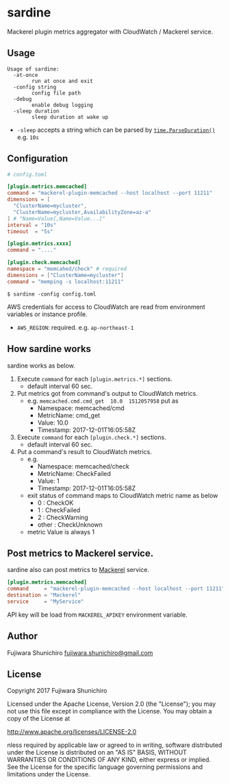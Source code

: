 # sardine

Mackerel plugin metrics aggregator with CloudWatch / Mackerel service.

## Usage

```
Usage of sardine:
  -at-once
        run at once and exit
  -config string
        config file path
  -debug
        enable debug logging
  -sleep duration
        sleep duration at wake up
```

- `-sleep` accepts a string which can be parsed by [`time.ParseDuration()`](https://golang.org/pkg/time/#ParseDuration) e.g. `10s`

## Configuration


```toml
# config.toml

[plugin.metrics.memcached]
command = "mackerel-plugin-memcached --host localhost --port 11211"
dimensions = [
  "ClusterName=mycluster",
  "ClusterName=mycluster,AvailabilityZone=az-a"
] # "Name=Value[,Name=Value...]"
interval = "10s"
timeout  = "5s"

[plugin.metrics.xxxx]
command = "...."

[plugin.check.memcached]
namespace = "memcahed/check" # required
dimensions = ["ClusterName=mycluster"]
command = "memping -s localhost:11211"
```

```console
$ sardine -config config.toml
```

AWS credentials for access to CloudWatch are read from environment variables or instance profile.

- `AWS_REGION`: required. e.g. `ap-northeast-1`

## How sardine works

sardine works as below.

1. Execute `command` for each `[plugin.metrics.*]` sections.
   - default interval 60 sec.
1. Put metrics got from command's output to CloudWatch metrics.
   - e.g. `memcached.cmd.cmd_get  10.0  1512057958` put as
     - Namespace: memcached/cmd
     - MetricName: cmd_get
     - Value: 10.0
     - Timestamp: 2017-12-01T16:05:58Z
1. Execute `command` for each `[plugin.check.*]` sections.
   - default interval 60 sec.
1. Put a command's result to CloudWatch metrics.
   - e.g.
     - Namespace: memcached/check
     - MetricName: CheckFailed
     - Value: 1
     - Timestamp: 2017-12-01T16:05:58Z
   - exit status of command maps to CloudWatch metric name as below
     - 0 : CheckOK
     - 1 : CheckFailed
     - 2 : CheckWarning
     - other : CheckUnknown
   - metric Value is always 1

## Post metrics to Mackerel service.

sardine also can post metrics to [Mackerel](https://mackerel.io) service.

```toml
[plugin.metrics.memcached]
command     = "mackerel-plugin-memcached --host localhost --port 11211"
destination = "Mackerel"
service     = "MyService"
```

API key will be load from `MACKEREL_APIKEY` environment variable.

## Author

Fujiwara Shunichiro <fujiwara.shunichiro@gmail.com>

## License

Copyright 2017 Fujiwara Shunichiro

Licensed under the Apache License, Version 2.0 (the "License");
you may not use this file except in compliance with the License.
You may obtain a copy of the License at

http://www.apache.org/licenses/LICENSE-2.0

nless required by applicable law or agreed to in writing, software
distributed under the License is distributed on an "AS IS" BASIS,
WITHOUT WARRANTIES OR CONDITIONS OF ANY KIND, either express or implied.
See the License for the specific language governing permissions and
limitations under the License.
